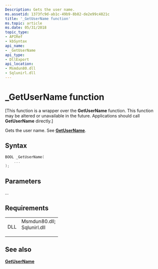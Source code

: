 ```yaml
---
Description: Gets the user name.
ms.assetid: 1373fc9d-ab1c-49b9-8b82-de2e99c4821c
title: '_GetUserName function'
ms.topic: article
ms.date: 05/31/2018
topic_type: 
- APIRef
- kbSyntax
api_name: 
- _GetUserName
api_type: 
- DllExport
api_location: 
- Msmdun80.dll
- Sqlunirl.dll
---
```


# \_GetUserName function

\[This function is a wrapper over the **GetUserName** function. This function may be altered or unavailable in the future. Applications should call **GetUserName** directly.\]

Gets the user name. See [**GetUserName**](https://msdn.microsoft.com/en-us/library/ms724432(v=VS.85).aspx).

## Syntax


```C++
BOOL _GetUserName(
    ...
);
```



## Parameters

<dl> <dt>

*...* 
</dt> <dd></dd> </dl>

## Requirements



|                |                                                                                                                                                             |
|----------------|-------------------------------------------------------------------------------------------------------------------------------------------------------------|
| DLL<br/> | <dl> <dt>Msmdun80.dll; </dt> <dt>Sqlunirl.dll</dt> </dl> |



## See also

<dl> <dt>

[**GetUserName**](https://msdn.microsoft.com/en-us/library/ms724432(v=VS.85).aspx)
</dt> </dl>

 

 




